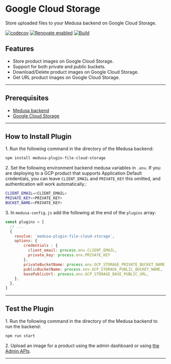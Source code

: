 # Google Cloud Storage

Store uploaded files to your Medusa backend on Google Cloud Storage.

[![codecov](https://codecov.io/gh/xponential-asia/medusa-plugin-file-cloud-storage/graph/badge.svg?token=TL39AFEH05)](https://codecov.io/gh/xponential-asia/medusa-plugin-file-cloud-storage)
[![Renovate enabled](https://img.shields.io/badge/renovate-enabled-brightgreen.svg)](https://renovatebot.com/)
[![Build](https://github.com/xponential-asia/medusa-plugin-file-cloud-storage/actions/workflows/release.yml/badge.svg?branch=main)](https://github.com/xponential-asia/medusa-plugin-file-cloud-storage/actions/workflows/release.yml)

## Features

- Store product images on Google Cloud Storage.
- Support for both private and public buckets.
- Download/Delete product images on Google Cloud Storage.
- Get URL product images on Google Cloud Storage.

---

## Prerequisites

- [Medusa backend](https://docs.medusajs.com/development/backend/install)
- [Google Cloud Storage](https://cloud.google.com/products/storage/?utm_source=google&utm_medium=cpc&utm_campaign=japac-TH-all-en-dr-BKWS-all-all-trial-PHR-dr-1605216&utm_content=text-ad-none-none-DEV_c-CRE_667077632139-ADGP_Hybrid+%7C+BKWS+-+BRO+%7C+Txt+~+Storage_Cloud+Storage_cloud_main-KWID_43700077632315347-kwd-11012518454&userloc_9074780-network_g&utm_term=KW_google+cloud+storage&gclid=Cj0KCQiAuqKqBhDxARIsAFZELmKbHguAQGtreM23BfmHUZPKuy40DTwH0pG-BERgYZuqea4E0VxmwDAaAivWEALw_wcB&gclsrc=aw.ds&hl=en)

---

## How to Install Plugin

1\. Run the following command in the directory of the Medusa backend:

  ```bash
  npm install medusa-plugin-file-cloud-storage
  ```

2\. Set the following environment backend medusa variables in `.env`. If you are deploying to a GCP product that supports Application Default credentials, you can leave `CLIENT_EMAIL` and `PRIVATE_KEY` this omitted, and authentication will work automatically.:

  ```bash
  CLIENT_EMAIL=<CLIENT_EMAIL>
  PRIVATE_KEY=<PRIVATE_KEY>
  BUCKET_NAME=<PRIVATE_KEY>
  ```

3\. In `medusa-config.js` add the following at the end of the `plugins` array:

  ```js
  const plugins = [
    // ...
    {
      resolve: `medusa-plugin-file-cloud-storage`,
      options: {
          credentials : {
            client_email: process.env.CLIENT_EMAIL,
            private_key: process.env.PRIVATE_KEY
          },
          privateBucketName: process.env.GCP_STORAGE_PRIVATE_BUCKET_NAME,
          publicBucketName: process.env.GCP_STORAGE_PUBLIC_BUCKET_NAME,
          basePublicUrl: process.env.GCP_STORAGE_BASE_PUBLIC_URL,
      },
    },
  ]
  ```

---

## Test the Plugin

1\. Run the following command in the directory of the Medusa backend to run the backend:

  ```bash
  npm run start
  ```

2\. Upload an image for a product using the admin dashboard or using [the Admin APIs](https://docs.medusajs.com/api/admin#tag/Upload).

---